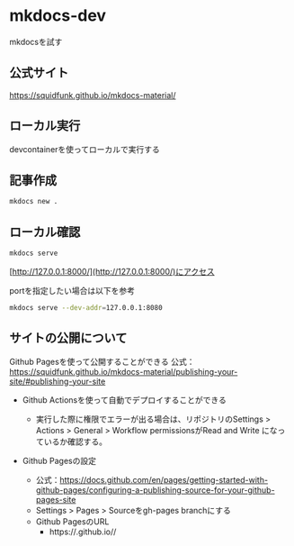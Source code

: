 # mkdocs-dev
mkdocsを試す

## 公式サイト
https://squidfunk.github.io/mkdocs-material/

## ローカル実行
devcontainerを使ってローカルで実行する

## 記事作成
```bash
mkdocs new .
```

## ローカル確認
```bash
mkdocs serve
```

[http://127.0.0.1:8000/](http://127.0.0.1:8000/)にアクセス

portを指定したい場合は以下を参考
```bash
mkdocs serve --dev-addr=127.0.0.1:8080
```

## サイトの公開について
Github Pagesを使って公開することができる
公式：https://squidfunk.github.io/mkdocs-material/publishing-your-site/#publishing-your-site

- Github Actionsを使って自動でデプロイすることができる
    - 実行した際に権限でエラーが出る場合は、リポジトリのSettings > Actions > General > Workflow permissionsがRead and Write になっているか確認する。

- Github Pagesの設定
    - 公式：https://docs.github.com/en/pages/getting-started-with-github-pages/configuring-a-publishing-source-for-your-github-pages-site
    - Settings > Pages > Sourceをgh-pages branchにする
    - Github PagesのURL
        - https://<username>.github.io/<repository-name>/
